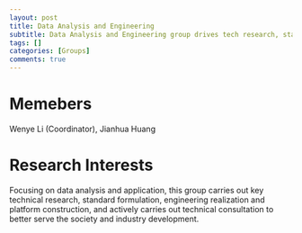 ```yaml
---
layout: post
title: Data Analysis and Engineering
subtitle: Data Analysis and Engineering group drives tech research, standardization, platform building and consultation.
tags: []
categories: [Groups]
comments: true
---
```


# Memebers
Wenye Li (Coordinator), Jianhua Huang

# Research Interests
Focusing on data analysis and application, this group carries out key technical research, standard formulation, engineering realization and platform construction, and actively carries out technical consultation to better serve the society and industry development.